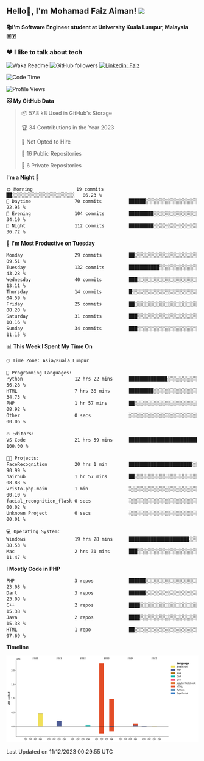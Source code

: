 <h2> Hello👋, I'm Mohamad Faiz Aiman! <img src="https://media.giphy.com/media/12oufCB0MyZ1Go/giphy.gif" width="50"></h2>

#### 📚I'm Software Engineer student at University Kuala Lumpur, Malaysia 🇲🇾
###  ❤️ I like to talk about tech 


![Waka Readme](https://github.com/anmol098/anmol098/workflows/Waka%20Readme/badge.svg)
![GitHub followers](https://img.shields.io/github/followers/faizaiman?label=Follow&style=social)
[![Linkedin: Faiz](https://img.shields.io/badge/-Faiz-blue?style=flat-square&logo=Linkedin&logoColor=white&link=https://www.linkedin.com/in/mohamad-faiz-aiman-623747192/)](https://www.linkedin.com/in/mohamad-faiz-aiman-623747192/)

<!--START_SECTION:waka-->
![Code Time](http://img.shields.io/badge/Code%20Time-194%20hrs%2026%20mins-blue)

![Profile Views](http://img.shields.io/badge/Profile%20Views-5-blue)

**🐱 My GitHub Data** 

> 📦 57.8 kB Used in GitHub's Storage 
 > 
> 🏆 34 Contributions in the Year 2023
 > 
> 🚫 Not Opted to Hire
 > 
> 📜 16 Public Repositories 
 > 
> 🔑 6 Private Repositories 
 > 
**I'm a Night 🦉** 

```text
🌞 Morning                19 commits          ██░░░░░░░░░░░░░░░░░░░░░░░   06.23 % 
🌆 Daytime                70 commits          ██████░░░░░░░░░░░░░░░░░░░   22.95 % 
🌃 Evening                104 commits         █████████░░░░░░░░░░░░░░░░   34.10 % 
🌙 Night                  112 commits         █████████░░░░░░░░░░░░░░░░   36.72 % 
```
📅 **I'm Most Productive on Tuesday** 

```text
Monday                   29 commits          ██░░░░░░░░░░░░░░░░░░░░░░░   09.51 % 
Tuesday                  132 commits         ███████████░░░░░░░░░░░░░░   43.28 % 
Wednesday                40 commits          ███░░░░░░░░░░░░░░░░░░░░░░   13.11 % 
Thursday                 14 commits          █░░░░░░░░░░░░░░░░░░░░░░░░   04.59 % 
Friday                   25 commits          ██░░░░░░░░░░░░░░░░░░░░░░░   08.20 % 
Saturday                 31 commits          ███░░░░░░░░░░░░░░░░░░░░░░   10.16 % 
Sunday                   34 commits          ███░░░░░░░░░░░░░░░░░░░░░░   11.15 % 
```


📊 **This Week I Spent My Time On** 

```text
🕑︎ Time Zone: Asia/Kuala_Lumpur

💬 Programming Languages: 
Python                   12 hrs 22 mins      ██████████████░░░░░░░░░░░   56.28 % 
HTML                     7 hrs 38 mins       █████████░░░░░░░░░░░░░░░░   34.73 % 
PHP                      1 hr 57 mins        ██░░░░░░░░░░░░░░░░░░░░░░░   08.92 % 
Other                    0 secs              ░░░░░░░░░░░░░░░░░░░░░░░░░   00.06 % 

🔥 Editors: 
VS Code                  21 hrs 59 mins      █████████████████████████   100.00 % 

🐱‍💻 Projects: 
FaceRecognition          20 hrs 1 min        ███████████████████████░░   90.99 % 
hairhub                  1 hr 57 mins        ██░░░░░░░░░░░░░░░░░░░░░░░   08.88 % 
vristo-php-main          1 min               ░░░░░░░░░░░░░░░░░░░░░░░░░   00.10 % 
facial_recognition_flask 0 secs              ░░░░░░░░░░░░░░░░░░░░░░░░░   00.02 % 
Unknown Project          0 secs              ░░░░░░░░░░░░░░░░░░░░░░░░░   00.01 % 

💻 Operating System: 
Windows                  19 hrs 28 mins      ██████████████████████░░░   88.53 % 
Mac                      2 hrs 31 mins       ███░░░░░░░░░░░░░░░░░░░░░░   11.47 % 
```

**I Mostly Code in PHP** 

```text
PHP                      3 repos             ██████░░░░░░░░░░░░░░░░░░░   23.08 % 
Dart                     3 repos             ██████░░░░░░░░░░░░░░░░░░░   23.08 % 
C++                      2 repos             ████░░░░░░░░░░░░░░░░░░░░░   15.38 % 
Java                     2 repos             ████░░░░░░░░░░░░░░░░░░░░░   15.38 % 
HTML                     1 repo              ██░░░░░░░░░░░░░░░░░░░░░░░   07.69 % 
```



**Timeline**

![Lines of Code chart](https://raw.githubusercontent.com/faizaiman/faizaiman/main/assets/bar_graph.png)


 Last Updated on 11/12/2023 00:29:55 UTC
<!--END_SECTION:waka-->
